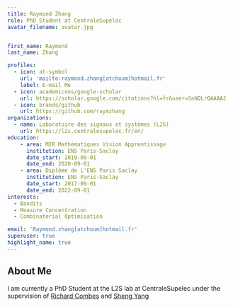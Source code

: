 ```yaml
---
title: Raymond Zhang
role: PhD Student at CentraleSupélec
avatar_filename: avatar.jpg


first_name: Raymond
last_name: Zhang

profiles: 
  - icon: at-symbol
    url: 'mailto:raymond.zhang[atchoum]hotmail.fr'
    label: E-mail Me
  - icon: academicons/google-scholar
    url: https://scholar.google.com/citations?hl=fr&user=SnNQLrQAAAAJ
  - icon: brands/github
    url: https://github.com/raymzhang
organizations:
  - name: Laboratoire des signaux et systèmes (L2S)
    url: https://l2s.centralesupelec.fr/en/
education:
    - area: M2R Mathématiques Vision Apprentissage
      institution: ENS Paris-Saclay
      date_start: 2019-09-01
      date_end: 2020-09-01
    - area: Diplôme de L'ENS Paris Saclay
      institution: ENS Paris-Saclay
      date_start: 2017-09-01
      date_end: 2022-09-01
interests:
  - Bandits
  - Measure Concentration
  - Combinatorial Optimisation

email: 'Raymond.zhang[atchoum]hotmail.fr'
superuser: true
highlight_name: true
---
```


## About Me

I am currently a PhD Student at the L2S lab at CentraleSupelec under the supervision of [Richard Combes](http://rcombes.supelec.free.fr/) and [Sheng Yang](https://l2s.centralesupelec.fr/u/yang-sheng/)